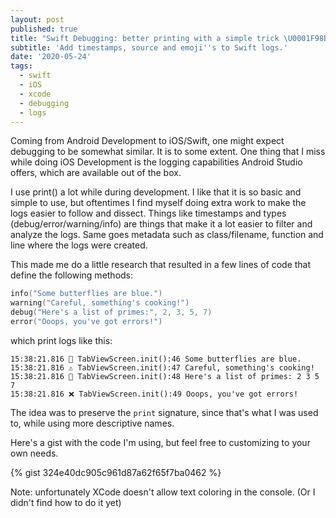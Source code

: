 ```yaml
---
layout: post
published: true
title: "Swift Debugging: better printing with a simple trick \U0001F98B\U0001F98E⚠️❌"
subtitle: 'Add timestamps, source and emoji''s to Swift logs.'
date: '2020-05-24'
tags:
  - swift
  - iOS
  - xcode
  - debugging
  - logs
---
```


Coming from Android Development to iOS/Swift, one might expect debugging to be somewhat similar. It is to some extent. One thing that I miss while doing iOS Development is the logging capabilities Android Studio offers, which are available out of the box.

I use print() a lot while during development. I like that it is so basic and simple to use, but oftentimes I find myself doing extra work to make the logs easier to follow and dissect. Things like timestamps and types (debug/error/warning/info) are things that make it a lot easier to filter and analyze the logs. Same goes metadata such as class/filename, function and line where the logs were created. 

This made me do a little research that resulted in a few lines of code that define the following methods:


```swift
info("Some butterflies are blue.")
warning("Careful, something's cooking!")
debug("Here's a list of primes:", 2, 3, 5, 7)
error("Ooops, you've got errors!")
```

which print logs like this:


```
15:38:21.816 🦋 TabViewScreen.init():46 Some butterflies are blue.
15:38:21.816 ⚠️ TabViewScreen.init():47 Careful, something's cooking!
15:38:21.816 🦎 TabViewScreen.init():48 Here's a list of primes: 2 3 5 7
15:38:21.816 ❌ TabViewScreen.init():49 Ooops, you've got errors!
```

The idea was to preserve the `print` signature, since that's what I was used to, while using more descriptive names.

Here's a gist with the code I'm using, but feel free to customizing to your own needs. 

{% gist 324e40dc905c961d87a62f65f7ba0462 %}

Note: unfortunately XCode doesn't allow text coloring in the console. (Or I didn't find how to do it yet)
